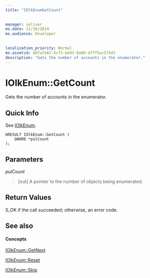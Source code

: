 ```yaml
---
title: "IOlkEnumGetCount"
 
 
manager: soliver
ms.date: 11/16/2014
ms.audience: Developer
 
 
localization_priority: Normal
ms.assetid: dd7a7e62-4cf2-bdd3-8a00-4fff5ac575d3
description: "Gets the number of accounts in the enumerator."
---
```


# IOlkEnum::GetCount

Gets the number of accounts in the enumerator.
  
## Quick Info

See [IOlkEnum](iolkenum.md).
  
```
HRESULT IOlkEnum::GetCount ( 
    DWORD *pulCount 
);

```

## Parameters

 _pulCount_
  
> [out] A pointer to the number of objects being enumerated.
    
## Return Values

S_OK if the call succeeded; otherwise, an error code.
  
## See also

#### Concepts

[IOlkEnum::GetNext](iolkenum-getnext.md)
  
[IOlkEnum::Reset](iolkenum-reset.md)
  
[IOlkEnum::Skip](iolkenum-skip.md)

